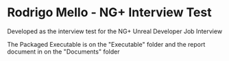 # Rodrigo Mello - NG+ Interview Test

Developed as the interview test for the NG+ Unreal Developer Job Interview

The Packaged Executable is on the "Executable" folder
and the report document in on the "Documents" folder

